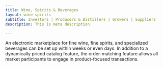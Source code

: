 ```yaml
---
title: Wine, Spirits & Beverages
layout: wine-spirits
subtitle: Investors | Producers & Distillers | Growers | Suppliers
description: This is meta description

---
```

An electronic marketplace for fine wine, fine spirits, and specialized beverages can be set up within weeks or even days. In addition to a dynamically priced catalog feature, the order-matching feature allows all market participants to engage in product-focused transactions.